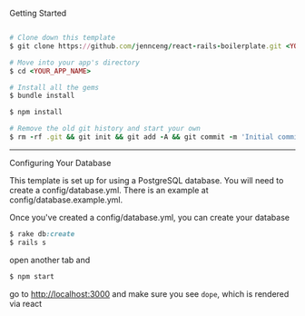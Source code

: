 
Getting Started
``` ruby

# Clone down this template
$ git clone https://github.com/jennceng/react-rails-boilerplate.git <YOUR_APP_NAME>

# Move into your app's directory
$ cd <YOUR_APP_NAME>

# Install all the gems
$ bundle install

$ npm install

# Remove the old git history and start your own
$ rm -rf .git && git init && git add -A && git commit -m 'Initial commit'
```

---

Configuring Your Database

This template is set up for using a PostgreSQL database. You will need to create a config/database.yml. There is an example at config/database.example.yml.

Once you've created a config/database.yml, you can create your database

```ruby
$ rake db:create
$ rails s
```

open another tab and

```ruby
$ npm start
```
go to [http://localhost:3000](http://localhost:3000) and make sure you see `dope`, which is rendered via react
